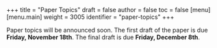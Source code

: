 +++
title = "Paper Topics"
draft = false
author = false
toc = false
[menu]
  [menu.main]
    weight = 3005
    identifier = "paper-topics"
+++

Paper topics will be announced soon. The first draft of the paper is due **Friday, November 18th**. The final draft is due **Friday, December 8th**.
